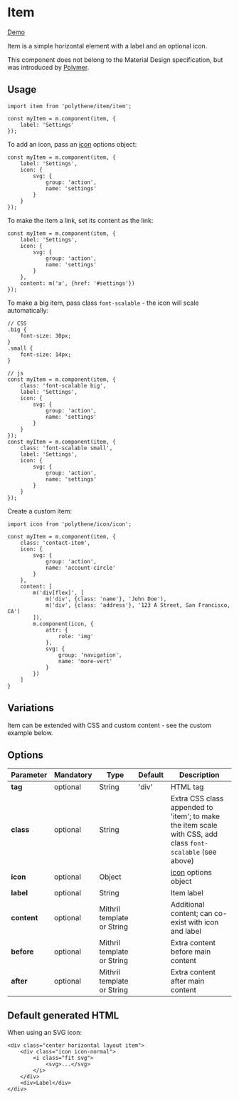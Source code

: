 # Item

<a class="btn-demo" href="http://arthurclemens.github.io/Polythene-Examples/item.html">Demo</a>

Item is a simple horizontal element with a label and an optional icon.

This component does not belong to the Material Design specification, but was introduced by <a href="https://www.polymer-project.org/0.5/docs/elements/core-item.html" target="_blank">Polymer</a>.


## Usage

	import item from 'polythene/item/item';

	const myItem = m.component(item, {
        label: 'Settings'
    });

To add an icon, pass an [icon](#icon) options object:

	const myItem = m.component(item, {
		label: 'Settings',
        icon: {
	        svg: {
	            group: 'action',
	            name: 'settings'
	        }
	    }
    });

To make the item a link, set its content as the link:

	const myItem = m.component(item, {
		label: 'Settings',
        icon: {
	        svg: {
	            group: 'action',
	            name: 'settings'
	        }
	    },
        content: m('a', {href: '#settings'})
    });

To make a big item, pass class `font-scalable` - the icon will scale automatically:

	// CSS
	.big {
		font-size: 30px;
	}
	.small {
		font-size: 14px;
	}

	// js
	const myItem = m.component(item, {
		class: 'font-scalable big',
		label: 'Settings',
        icon: {
	        svg: {
	            group: 'action',
	            name: 'settings'
	        }
	    }
    });
	const myItem = m.component(item, {
		class: 'font-scalable small',
		label: 'Settings',
        icon: {
	        svg: {
	            group: 'action',
	            name: 'settings'
	        }
	    }
    });

Create a custom item:

	import icon from 'polythene/icon/icon';

	const myItem = m.component(item, {
        class: 'contact-item',
        icon: {
	        svg: {
	            group: 'action',
	            name: 'account-circle'
	        }
	    },
        content: [
            m('div[flex]', [
                m('div', {class: 'name'}, 'John Doe'),
                m('div', {class: 'address'}, '123 A Street, San Francisco, CA')
            ]),
            m.component(icon, {
                attr: {
                    role: 'img'
                },
                svg: {
                    group: 'navigation',
                    name: 'more-vert'
                }
            })
        ]
    }


## Variations

Item can be extended with CSS and custom content - see the custom example below.


## Options

| **Parameter** |  **Mandatory** | **Type** | **Default** | **Description** |
| ------------- | -------------- | -------- | ----------- | --------------- |
| **tag** | optional | String | 'div' | HTML tag |
| **class** | optional | String |  | Extra CSS class appended to 'item'; to make the item scale with CSS, add class `font-scalable` (see above) |
| **icon** | optional | Object |  | [icon](#icon) options object |
| **label** | optional | String | | Item label |
| **content** | optional | Mithril template or String | | Additional content; can co-exist with icon and label |
| **before** | optional | Mithril template or String | | Extra content before main content |
| **after** | optional | Mithril template or String | | Extra content after main content |


## Default generated HTML

When using an SVG icon:

	<div class="center horizontal layout item">
	    <div class="icon icon-normal">
	        <i class="fit svg">
	            <svg>...</svg>
	        </i>
	    </div>
	    <div>Label</div>
	</div>


